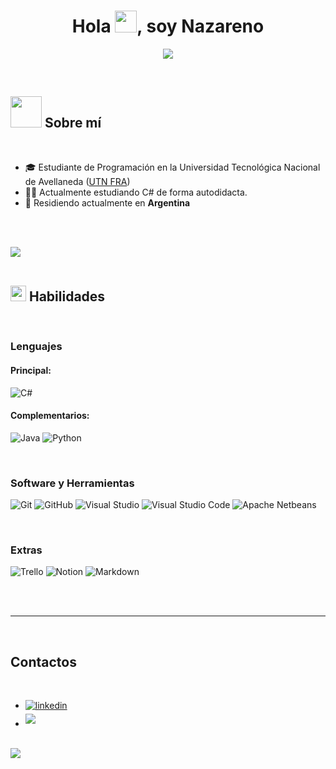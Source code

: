 <h1 align="center">Hola <img src="https://media.giphy.com/media/hvRJCLFzcasrR4ia7z/giphy.gif" width="35">, soy Nazareno</h1>
<p align="center">
  <a href="https://github.com/DenverCoder1/readme-typing-svg"><img src="https://readme-typing-svg.herokuapp.com?font=Time+New+Roman&color=cyan&size=28&center=true&vCenter=true&width=600&height=100&lines=¡Bienvenido+a+mi+perfil!;Estudiante+de+Programación;Autodidacta+del+Desarrollo+en+.NET+;Amo+los+Gatos+<3;Hincha+de+River+Plate...+&hearts;"></a>
</p>

<br>

## <picture><img src="https://github.com/user-attachments/assets/102e3925-1b01-4b3b-8ed1-0f1c29d24364" width="50px"></picture> <b>Sobre mí</b>

<br>

- 🎓 Estudiante de Programación en la Universidad Tecnológica Nacional de Avellaneda ([UTN FRA](https://fra.utn.edu.ar/))
- 👨‍💻 Actualmente estudiando C# de forma autodidacta.
- 🏡 Residiendo actualmente en **Argentina**

<br><br>

<img src="https://user-images.githubusercontent.com/73097560/115834477-dbab4500-a447-11eb-908a-139a6edaec5c.gif"><br><br>

## <img src="https://media2.giphy.com/media/QssGEmpkyEOhBCb7e1/giphy.gif?cid=ecf05e47a0n3gi1bfqntqmob8g9aid1oyj2wr3ds3mg700bl&rid=giphy.gif" width="25"> <b>Habilidades</b>
<br>

<p align="center">

### **Lenguajes**

#### **Principal:**
![C#](https://img.shields.io/badge/C%23-5C2D91?style=for-the-badge&logo=c-sharp&logoColor=white)
<br>

#### **Complementarios:**
![Java](https://img.shields.io/badge/Java-ED8B00?style=for-the-badge&logo=openjdk&logoColor=white)
![Python](https://img.shields.io/badge/Python%20-%2314354C.svg?style=for-the-badge&logo=python&logoColor=white)

<br>

### **Software y Herramientas**
![Git](https://img.shields.io/badge/git-%23F05033.svg?style=for-the-badge&logo=git&logoColor=white)
![GitHub](https://img.shields.io/badge/github-%23121011.svg?style=for-the-badge&logo=github&logoColor=white)
![Visual Studio](https://github.com/user-attachments/assets/e593a6e4-d2f1-456c-b3db-cf99384527ea)
![Visual Studio Code](https://github.com/user-attachments/assets/0065c03c-3fa9-42d7-8a9d-c16045350a60)
![Apache Netbeans](https://img.shields.io/badge/apache%20netbeans-1B6AC6?style=for-the-badge&logo=apache%20netbeans%20IDE&logoColor=white)

<br>

### **Extras**
![Trello](https://img.shields.io/badge/Trello-0052CC?style=for-the-badge&logo=trello&logoColor=white)
![Notion](https://img.shields.io/badge/Notion-000000?style=for-the-badge&logo=notion&logoColor=white)
![Markdown](https://img.shields.io/badge/markdown-%23000000.svg?style=for-the-badge&logo=markdown&logoColor=white)

</p>

<br><br>

-----

<br>

## <b>Contactos</b>
<br>
<div align='left'>
<ul>
  <li>
    <a href="https://www.linkedin.com/in/nazareno-cruz-7200ba259/" target="_blank">
      <img src="https://img.shields.io/badge/linkedin:  Cruz Nazareno-%2300acee.svg?color=405DE6&style=for-the-badge&logo=linkedin&logoColor=white" alt=linkedin style="margin-bottom: 5px;"/>
    </a>
  </li>
  <li>
    <a href="mailto:cruznazareno05@gmail.com" target="_blank">
      <img src="https://img.shields.io/badge/gmail:  Cruz Nazareno-%23EA4335.svg?style=for-the-badge&logo=gmail&logoColor=white" t=mail style="margin-bottom: 5px;" />
    </a>
  </li>
</ul>
</div>

<br>
<img src="https://user-images.githubusercontent.com/73097560/115834477-dbab4500-a447-11eb-908a-139a6edaec5c.gif">
<br><br><br>

<div align='center'>
